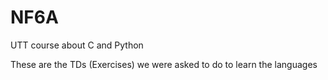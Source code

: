 # NF6A
UTT course about C and Python

These are the TDs (Exercises) we were asked to do to learn the languages